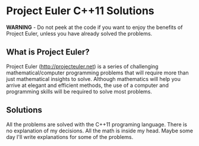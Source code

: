 # Project Euler C++11 Solutions

**WARNING** - Do not peek at the code if you want to enjoy the benefits of Project Euler,
unless you have already solved the problems.

## What is Project Euler?

Project Euler (http://projecteuler.net) is a series of challenging mathematical/computer
programming problems that will require more than just mathematical insights to solve.
Although mathematics will help you arrive at elegant and efficient methods, the use of
a computer and programming skills will be required to solve most problems.

## Solutions

All the problems are solved with the C++11 programing language. There is no explanation of my decisions.
All the math is inside my head. Maybe some day I'll write explanations for some of the problems.
